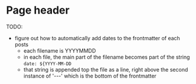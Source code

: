 # Page header

TODO:
  - figure out how to automatically add dates to the frontmatter of each posts
    - each filename is YYYYMMDD
    - in each file, the main part of the filename becomes part of the string `date: ${YYYY-MM-DD` 
    - that string is appended top the file as a line, right above the second instance of '---' which is the bottom of the frontmatter
